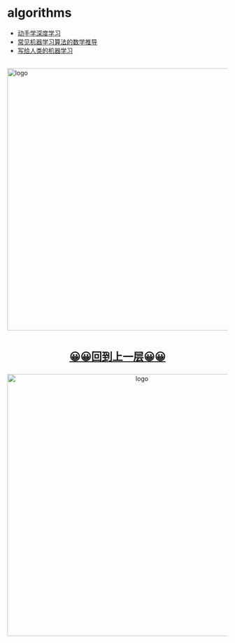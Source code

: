 # algorithms
  
-   [动手学深度学习](d2l/README.md)
-   [常见机器学习算法的数学推导](ai_math/README.md)
-   [写给人类的机器学习](Machine_Learning_for_Humans/README.md)

<br />
<img  src='/img/bjkb.PNG' width="600" alt="logo">
<br />
<br />
<div align="center">
<a href="../index.html"><p style="font-size:24px"><b>&#128512;&#128512;回到上一层&#128512;&#128512;</b></p></a>
<img  src='/img/01.jpeg' width="600" alt="logo" />
</div>
<br />
<br />
